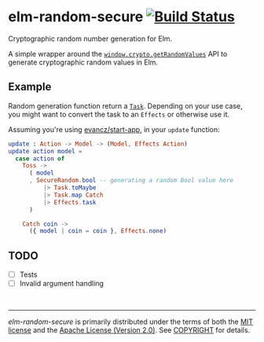 elm-random-secure [![Build Status]][Travis CI]
========
Cryptographic random number generation for Elm.

A simple wrapper around the [`window.crypto.getRandomValues`] API to generate
cryptographic random values in Elm.

Example
--------
Random generation function return a [`Task`]. Depending on your use case, you
might want to convert the task to an `Effects` or otherwise use it.

Assuming you're using [evancz/start-app], in your `update` function:

```elm
update : Action -> Model -> (Model, Effects Action)
update action model =
  case action of
    Toss ->
      ( model
      , SecureRandom.bool -- generating a random Bool value here
          |> Task.toMaybe
          |> Task.map Catch
          |> Effects.task
      )

    Catch coin ->
      ({ model | coin = coin }, Effects.none)
```

TODO
--------
- [ ] Tests
- [ ] Invalid argument handling

<br>

--------
*elm-random-secure* is primarily distributed under the terms of both the [MIT
license] and the [Apache License (Version 2.0)]. See [COPYRIGHT] for details.

[Build Status]: https://travis-ci.org/openirc/elm-random-secure.svg?branch=master
[Travis CI]: https://travis-ci.org/openirc/elm-random-secure
[`window.crypto.getRandomValues`]: https://developer.mozilla.org/en-US/docs/Web/API/RandomSource/getRandomValues
[`Task`]: http://package.elm-lang.org/packages/elm-lang/core/latest/Task
[evancz/start-app]: https://github.com/evancz/start-app
[MIT license]: LICENSE-MIT
[Apache License (Version 2.0)]: LICENSE-APACHE
[COPYRIGHT]: COPYRIGHT
